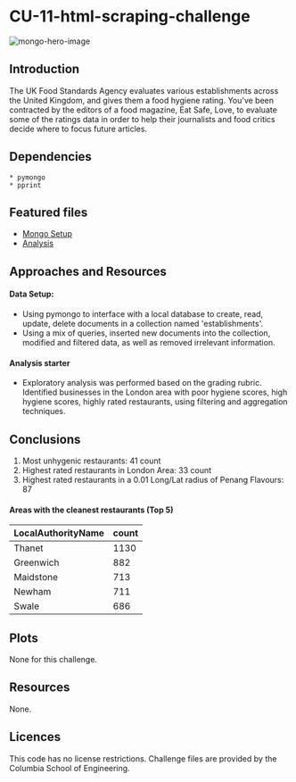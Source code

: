 # CU-11-html-scraping-challenge
![mongo-hero-image](https://webimages.mongodb.com/_com_assets/cms/kuzt9r42or1fxvlq2-Meta_Generic.png)
   
## Introduction
The UK Food Standards Agency evaluates various establishments across the United Kingdom, and gives them a food hygiene rating. You've been contracted by the editors of a food magazine, Eat Safe, Love, to evaluate some of the ratings data in order to help their journalists and food critics decide where to focus future articles.

## Dependencies 
    * pymongo
    * pprint
## Featured files
 * [Mongo Setup](https://github.com/anderoos/CU-12-noSQL-challenge/blob/main/NoSQL_setup_starter.ipynb)
 * [Analysis](https://github.com/anderoos/CU-12-noSQL-challenge/blob/main/NoSQL_analysis_starter.ipynb)
   
## Approaches and Resources
#### Data Setup:
 * Using pymongo to interface with a local database to create, read, update, delete documents in a collection named 'establishments'. 
 * Using a mix of queries, inserted new documents into the collection, modified and filtered data, as well as removed irrelevant information.
   
#### Analysis starter
 * Exploratory analysis was performed based on the grading rubric. Identified businesses in the London area with poor hygiene scores, high hygiene scores, highly rated restaurants, using filtering and aggregation techniques.
   
## Conclusions 
 1. Most unhygenic restaurants: 41 count
 2. Highest rated restaurants in London Area: 33 count
 3. Highest rated restaurants in a 0.01 Long/Lat radius of Penang Flavours: 87
 
 #### Areas with the cleanest restaurants (Top 5)
 | LocalAuthorityName | count      |
 |--------------------|------------|
 | Thanet             | 1130       |
 | Greenwich          | 882        |
 | Maidstone          | 713        |
 | Newham             | 711        |
 | Swale              | 686        |


## Plots
None for this challenge.

## Resources
None.

## Licences 
This code has no license restrictions. Challenge files are provided by the Columbia School of Engineering.
